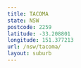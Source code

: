 ```yaml
---
title: TACOMA
state: NSW
postcode: 2259
latitude: -33.208801
longitude: 151.377213
url: /nsw/tacoma/
layout: suburb
---
```


